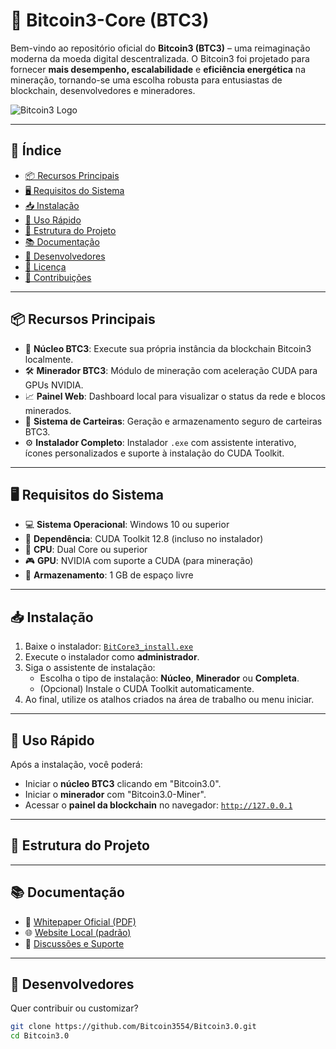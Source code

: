 # 🚀 Bitcoin3-Core (BTC3)

Bem-vindo ao repositório oficial do **Bitcoin3 (BTC3)** – uma reimaginação moderna da moeda digital descentralizada. O Bitcoin3 foi projetado para fornecer **mais desempenho, escalabilidade** e **eficiência energética** na mineração, tornando-se uma escolha robusta para entusiastas de blockchain, desenvolvedores e mineradores.

![Bitcoin3 Logo](https://blockspot.io/wp-content/uploads/bitcoin-3-btc3-coin-logo.png)

---

## 📑 Índice

- [📦 Recursos Principais](#-recursos-principais)
- [🖥️ Requisitos do Sistema](#️-requisitos-do-sistema)
- [📥 Instalação](#-instalação)
- [🚀 Uso Rápido](#-uso-rápido)
- [📁 Estrutura do Projeto](#-estrutura-do-projeto)
- [📚 Documentação](#-documentação)
- [🧠 Desenvolvedores](#-desenvolvedores)
- [📜 Licença](#-licença)
- [🤝 Contribuições](#-contribuições)

---

## 📦 Recursos Principais

- 🧠 **Núcleo BTC3**: Execute sua própria instância da blockchain Bitcoin3 localmente.
- 🛠️ **Minerador BTC3**: Módulo de mineração com aceleração CUDA para GPUs NVIDIA.
- 📈 **Painel Web**: Dashboard local para visualizar o status da rede e blocos minerados.
- 🔐 **Sistema de Carteiras**: Geração e armazenamento seguro de carteiras BTC3.
- ⚙️ **Instalador Completo**: Instalador `.exe` com assistente interativo, ícones personalizados e suporte à instalação do CUDA Toolkit.

---

## 🖥️ Requisitos do Sistema

- 💻 **Sistema Operacional**: Windows 10 ou superior
- 🔧 **Dependência**: CUDA Toolkit 12.8 (incluso no instalador)
- 🧮 **CPU**: Dual Core ou superior
- 🎮 **GPU**: NVIDIA com suporte a CUDA (para mineração)
- 💾 **Armazenamento**: 1 GB de espaço livre

---

## 📥 Instalação

1. Baixe o instalador: [`BitCore3_install.exe`](https://github.com/Bitcoin3554/Bitcoin3.0/releases/tag/v3.0.0)
2. Execute o instalador como **administrador**.
3. Siga o assistente de instalação:
   - Escolha o tipo de instalação: **Núcleo**, **Minerador** ou **Completa**.
   - (Opcional) Instale o CUDA Toolkit automaticamente.
4. Ao final, utilize os atalhos criados na área de trabalho ou menu iniciar.

---

## 🚀 Uso Rápido

Após a instalação, você poderá:

- Iniciar o **núcleo BTC3** clicando em "Bitcoin3.0".
- Iniciar o **minerador** com "Bitcoin3.0-Miner".
- Acessar o **painel da blockchain** no navegador: [`http://127.0.0.1`](http://127.0.0.1)

---

## 📁 Estrutura do Projeto


---

## 📚 Documentação

- 📄 [Whitepaper Oficial (PDF)](https://github.com/Bitcoin3554/Bitcoin3.0/blob/main/Bitcoin3.0_Whitepaper.pdf)
- 🌐 [Website Local (padrão)](http://127.0.0.1)
- 💬 [Discussões e Suporte](https://github.com/Bitcoin3554/Bitcoin3.0/discussions)

---

## 🧠 Desenvolvedores

Quer contribuir ou customizar?

```bash
git clone https://github.com/Bitcoin3554/Bitcoin3.0.git
cd Bitcoin3.0
